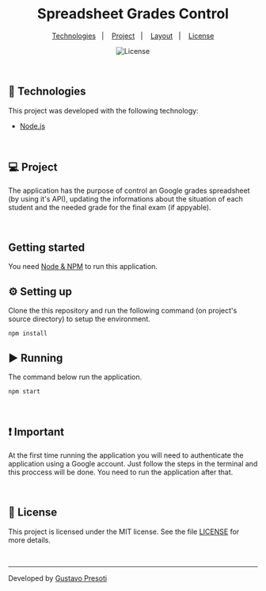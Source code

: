 <h1 align="center"><strong>Spreadsheet Grades Control</strong></h1>

<p align="center">
  <a href="#-technologies">Technologies</a>&nbsp;&nbsp;&nbsp;|&nbsp;&nbsp;&nbsp;
  <a href="#-project">Project</a>&nbsp;&nbsp;&nbsp;|&nbsp;&nbsp;&nbsp;
  <a href="#-layout">Layout</a>&nbsp;&nbsp;&nbsp;|&nbsp;&nbsp;&nbsp;
  <a href="#-license">License</a>
</p>

<p align="center">
  <img alt="License" src="https://img.shields.io/static/v1?label=license&message=MIT&color=15C3D6&labelColor=000000">
</p>

<br />

## 🔧 Technologies

This project was developed with the following technology:

- [Node.js](https://nodejs.org/)

<br />

## 💻 **Project**

The application has the purpose of control an Google grades spreadsheet (by using it's API), updating the informations about the situation of each student and the needed grade for the final exam (if appyable).

<br />

## **Getting started**

You need [Node & NPM](https://nodejs.org/en/) to run this application.

## ⚙ **Setting up**

Clone the this repository and run the following command (on project's source directory) to setup the environment.

```
npm install
```

## ▶️ **Running**

The command below run the application.

```
npm start
```

<br />

## ❗ **Important**

At the first time running the application you will need to authenticate the application using a Google account. Just follow the steps in the terminal and this proccess will be done. You need to run the application after that.

<br />

## 📝 License

This project is licensed under the MIT license. See the file [LICENSE](LICENSE.md) for more details.

<br />

---

Developed by [Gustavo Presoti](https://www.linkedin.com/in/gustavo-presoti-639089120/)
